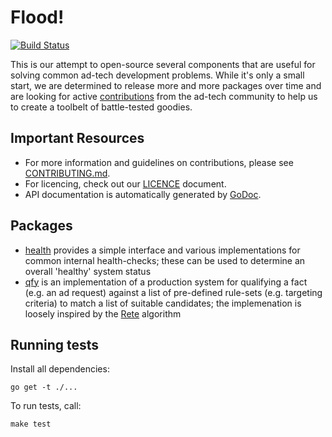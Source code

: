 # Flood!

[![Build Status](https://travis-ci.org/bsm/flood.png)](https://travis-ci.org/bsm/flood)

This is our attempt to open-source several components that are useful for solving common ad-tech development problems. While it's only a small start, we are determined to release more and more packages over time and are looking for active [contributions][CONTRIBUTING.md] from the ad-tech community to help us to create a toolbelt of battle-tested goodies.

## Important Resources

* For more information and guidelines on contributions, please see [CONTRIBUTING.md].
* For licencing, check out our [LICENCE] document.
* API documentation is automatically generated by [GoDoc][godoc].

## Packages

* [health](http://godoc.org/github.com/bsm/flood/health) provides a simple interface and various implementations for common internal health-checks; these can be used to determine an overall 'healthy' system status
* [qfy](http://godoc.org/github.com/bsm/flood/qfy) is an implementation of a production system for qualifying a fact (e.g. an ad request) against a list of pre-defined rule-sets (e.g. targeting criteria) to match a list of suitable candidates; the implemenation is loosely inspired by the [Rete](https://en.wikipedia.org/wiki/Rete_algorithm) algorithm

## Running tests

Install all dependencies:

```shell
go get -t ./...
```

To run tests, call:

```shell
make test
```

[CONTRIBUTING.md]: /CONTRIBUTING.md
[LICENCE]: /LICENCE
[godoc]: http://godoc.org/github.com/bsm/flood
